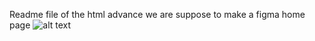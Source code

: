 Readme file of the html advance
we are suppose to make a figma home page
![alt text](https://user-images.githubusercontent.com/109481899/215094199-410aedc7-a1c2-4b61-a9c8-516f889d456e.png)
